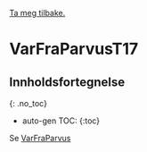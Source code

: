 [Ta meg tilbake.](./)

# VarFraParvusT17



## Innholdsfortegnelse
{: .no_toc}

* auto-gen TOC:
{:toc}


Se [VarFraParvus](VarFraParvus)

